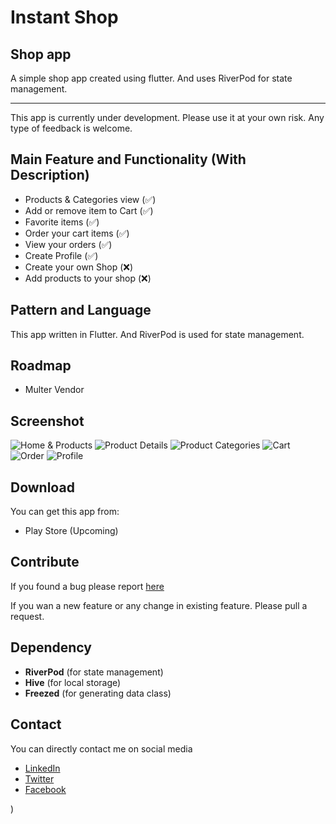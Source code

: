 # Instant Shop

## Shop app

A simple shop app created using flutter. And uses RiverPod for state management.

---

This app is currently under development. Please use it at your own risk. Any type of feedback is welcome.

## Main Feature and Functionality (With Description)

- Products & Categories view (✅)
- Add or remove item to Cart (✅)
- Favorite items (✅)
- Order your cart items (✅)
- View your orders (✅)
- Create Profile (✅)
- Create your own Shop (❌)
- Add products to your shop (❌)

## Pattern and Language

This app written in Flutter. And RiverPod is used for state management.

## Roadmap

- Multer Vendor

## Screenshot

![Home & Products](/screenshot/home-page-product-list.jpg)
![Product Details](/screenshot/product-details.jpg)
![Product Categories](/screenshot/category-list-category-products.jpg)
![Cart](/screenshot/cart.jpg)
![Order](/screenshot/orders.jpg)
![Profile](/screenshot/profile.jpg)

## Download

You can get this app from:

- Play Store (Upcoming)

## Contribute

If you found a bug please report [here](https://github.com/carbonanik/grocery-app/issues)

If you wan a new feature or any change in existing feature. Please pull a request.

## Dependency

- **RiverPod** (for state management)
- **Hive** (for local storage)
- **Freezed** (for generating data class)

## Contact

You can directly contact me on social media

- [LinkedIn](https://www.linkedin.com/in/carbonanik)
- [Twitter](https://twitter.com/carbonanik)
- [Facebook](https://www.facebook.com/carbon.anik)

<!-- or,

[//]: # (You can visit my website [here]&#40;https://carbonanik.com&#41; -->)
